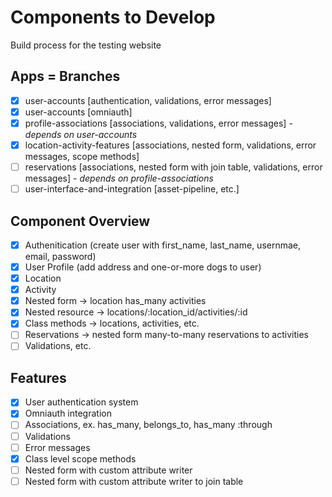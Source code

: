 # Components to Develop

Build process for the testing website

## Apps = Branches

- [x] user-accounts [authentication, validations, error messages]
- [x] user-accounts [omniauth]
- [x] profile-associations [associations, validations, error messages] - *depends on user-accounts*
- [x] location-activity-features [associations, nested form, validations, error messages, scope methods]
- [ ] reservations [associations, nested form with join table, validations, error messages] - *depends on profile-associations*
- [ ] user-interface-and-integration [asset-pipeline, etc.]

## Component Overview

- [x] Authenitication (create user with first_name, last_name, usernmae, email, password)
- [x] User Profile (add address and one-or-more dogs to user)
- [x] Location
- [x] Activity
- [x] Nested form -> location has_many activities
- [x] Nested resource -> locations/:location_id/activities/:id
- [x] Class methods -> locations, activities, etc.
- [ ] Reservations -> nested form many-to-many reservations to activities
- [ ] Validations, etc.

## Features

- [x] User authentication system
- [x] Omniauth integration
- [ ] Associations, ex. has_many, belongs_to, has_many :through
- [ ] Validations
- [ ] Error messages
- [x] Class level scope methods
- [ ] Nested form with custom attribute writer
- [ ] Nested form with custom attribute writer to join table
